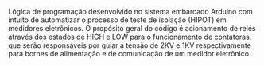 Lógica de programação desenvolvido no sistema embarcado Arduino com intuito de automatizar o processo de teste de isolação (HIPOT) em medidores eletrônicos. 
O propósito geral do código é acionamento de relés através dos estados de HIGH e LOW para o funcionamento de contatoras, que serão responsáveis por guiar a tensão de 2KV e 1KV respectivamente para bornes de alimentação e de comunicação de um medidor eletrônico.
